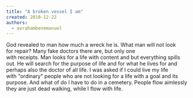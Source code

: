 ```yaml
---
title: "A broken vessel I am"
created: 2010-12-22
authors: 
  - avrahambenemanuel
---
```


God revealed to man how much a wreck he is. What man will not look for repair? Many fake doctors there are, but only one with receipts. Man looks for a life with content and but everything spills out. He will search for the purpose of life and for what he lives for and perhaps also the doctor of all life. I was asked if I could live my life with "ordinary" people who are not looking for a life with a goal and its purpose. And what of do I have to do in a cemetery. People flow aimlessly they are just dead walking, while I flow with life.
